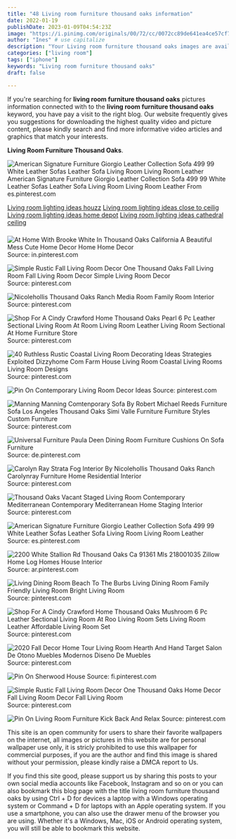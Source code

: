 ```yaml
---
title: "48 Living room furniture thousand oaks information"
date: 2022-01-19
publishDate: 2023-01-09T04:54:23Z
image: "https://i.pinimg.com/originals/00/72/cc/0072cc89de641ea4ce57cf737c4fb648.jpg"
author: "Ines" # use capitalize
description: "Your Living room furniture thousand oaks images are available. Living room furniture thousand oaks are a topic that is being searched for and liked by netizens now. You can Get the Living room furniture thousand oaks files here. Download all royalty-free vectors."
categories: ["living room"]
tags: ["iphone"]
keywords: "Living room furniture thousand oaks"
draft: false

---
```


If you're searching for **living room furniture thousand oaks** pictures information connected with to the **living room furniture thousand oaks** keyword, you have pay a visit to the right  blog.  Our website frequently  gives you  suggestions  for downloading  the highest  quality video and picture  content, please kindly search and find more informative video articles and graphics  that match your interests.

**Living Room Furniture Thousand Oaks**. 

![American Signature Furniture Giorgio Leather Collection Sofa 499 99 White Leather Sofas Leather Sofa Living Room Living Room Leather](https://i.pinimg.com/originals/a5/1a/1d/a51a1d44b2a940ebe7fe626714e19ba3.jpg "American Signature Furniture Giorgio Leather Collection Sofa 499 99 White Leather Sofas Leather Sofa Living Room Living Room Leather")
American Signature Furniture Giorgio Leather Collection Sofa 499 99 White Leather Sofas Leather Sofa Living Room Living Room Leather From es.pinterest.com

[Living room lighting ideas houzz](/living-room-lighting-ideas-houzz/)
[Living room lighting ideas close to ceilig](/living-room-lighting-ideas-close-to-ceilig/)
[Living room lighting ideas home depot](/living-room-lighting-ideas-home-depot/)
[Living room lighting ideas cathedral ceiling](/living-room-lighting-ideas-cathedral-ceiling/)



### 

 


![At Home With Brooke White In Thousand Oaks California A Beautiful Mess Cute Home Decor Home Home Decor](https://i.pinimg.com/originals/5f/05/42/5f05424002fdb7d00a22878bc3ca74e6.jpg "At Home With Brooke White In Thousand Oaks California A Beautiful Mess Cute Home Decor Home Home Decor")
Source: in.pinterest.com

 

![Simple Rustic Fall Living Room Decor One Thousand Oaks Fall Living Room Fall Living Room Decor Simple Living Room Decor](https://i.pinimg.com/originals/bc/21/f2/bc21f2c9c64767fa1b485bf134c0182c.jpg "Simple Rustic Fall Living Room Decor One Thousand Oaks Fall Living Room Fall Living Room Decor Simple Living Room Decor")
Source: pinterest.com

 

![Nicolehollis Thousand Oaks Ranch Media Room Family Room Interior](https://i.pinimg.com/originals/c2/f4/f8/c2f4f83913192d1b64f45f656c7e536e.jpg "Nicolehollis Thousand Oaks Ranch Media Room Family Room Interior")
Source: pinterest.com

 

![Shop For A Cindy Crawford Home Thousand Oaks Pearl 6 Pc Leather Sectional Living Room At Room Living Room Leather Living Room Sectional At Home Furniture Store](https://i.pinimg.com/originals/b0/ac/96/b0ac969e04cdffeba22ff51c66ae3a0c.jpg "Shop For A Cindy Crawford Home Thousand Oaks Pearl 6 Pc Leather Sectional Living Room At Room Living Room Leather Living Room Sectional At Home Furniture Store")
Source: pinterest.com

 

![40 Ruthless Rustic Coastal Living Room Decorating Ideas Strategies Exploited Dizzyhome Com Farm House Living Room Coastal Living Rooms Living Room Designs](https://i.pinimg.com/736x/c1/1b/fc/c11bfcb470c3d2b5a4538430ca480d59.jpg "40 Ruthless Rustic Coastal Living Room Decorating Ideas Strategies Exploited Dizzyhome Com Farm House Living Room Coastal Living Rooms Living Room Designs")
Source: pinterest.com

 

![Pin On Contemporary Living Room Decor Ideas](https://i.pinimg.com/originals/24/e6/d3/24e6d331985a771c88296dc53fedbffe.jpg "Pin On Contemporary Living Room Decor Ideas")
Source: pinterest.com

 

![Manning Manning Comtenporary Sofa By Robert Michael Reeds Furniture Sofa Los Angeles Thousand Oaks Simi Valle Furniture Furniture Styles Custom Furniture](https://i.pinimg.com/originals/6d/51/eb/6d51ebfa4c8792ce60afd34455e7886b.jpg "Manning Manning Comtenporary Sofa By Robert Michael Reeds Furniture Sofa Los Angeles Thousand Oaks Simi Valle Furniture Furniture Styles Custom Furniture")
Source: pinterest.com

 

![Universal Furniture Paula Deen Dining Room Furniture Cushions On Sofa Furniture](https://i.pinimg.com/originals/2c/0d/a5/2c0da5c9fcad1e1d304656ebcc0bd31c.png "Universal Furniture Paula Deen Dining Room Furniture Cushions On Sofa Furniture")
Source: de.pinterest.com

 

![Carolyn Ray Strata Fog Interior By Nicolehollis Thousand Oaks Ranch Carolynray Furniture Home Residential Interior](https://i.pinimg.com/originals/0a/39/f6/0a39f6f40f70e38747a39fe72a813237.jpg "Carolyn Ray Strata Fog Interior By Nicolehollis Thousand Oaks Ranch Carolynray Furniture Home Residential Interior")
Source: pinterest.com

 

![Thousand Oaks Vacant Staged Living Room Contemporary Mediterranean Contemporary Mediterranean Home Staging Interior](https://i.pinimg.com/originals/0b/93/d1/0b93d15e359c3f87a9e89850baf8e86f.jpg "Thousand Oaks Vacant Staged Living Room Contemporary Mediterranean Contemporary Mediterranean Home Staging Interior")
Source: pinterest.com

 

![American Signature Furniture Giorgio Leather Collection Sofa 499 99 White Leather Sofas Leather Sofa Living Room Living Room Leather](https://i.pinimg.com/originals/a5/1a/1d/a51a1d44b2a940ebe7fe626714e19ba3.jpg "American Signature Furniture Giorgio Leather Collection Sofa 499 99 White Leather Sofas Leather Sofa Living Room Living Room Leather")
Source: es.pinterest.com

 

![2200 White Stallion Rd Thousand Oaks Ca 91361 Mls 218001035 Zillow Home Log Homes House Interior](https://i.pinimg.com/564x/eb/1e/60/eb1e6047c73b4fc90e6f2b8d41f5ef79.jpg "2200 White Stallion Rd Thousand Oaks Ca 91361 Mls 218001035 Zillow Home Log Homes House Interior")
Source: ar.pinterest.com

 

![Living Dining Room Beach To The Burbs Living Dining Room Family Friendly Living Room Bright Living Room](https://i.pinimg.com/originals/97/8b/b5/978bb5e6ce3c88ea6bcbabba15336fca.png "Living Dining Room Beach To The Burbs Living Dining Room Family Friendly Living Room Bright Living Room")
Source: pinterest.com

 

![Shop For A Cindy Crawford Home Thousand Oaks Mushroom 6 Pc Leather Sectional Living Room At Roo Living Room Sets Living Room Leather Affordable Living Room Set](https://i.pinimg.com/originals/15/e3/e7/15e3e7332a1b9eaf2459e88e4f4271bb.jpg "Shop For A Cindy Crawford Home Thousand Oaks Mushroom 6 Pc Leather Sectional Living Room At Roo Living Room Sets Living Room Leather Affordable Living Room Set")
Source: pinterest.com

 

![2020 Fall Decor Home Tour Living Room Hearth And Hand Target Salon De Otono Muebles Modernos Diseno De Muebles](https://i.pinimg.com/736x/f9/35/57/f935574d41162bdf93f6618f529af65c.jpg "2020 Fall Decor Home Tour Living Room Hearth And Hand Target Salon De Otono Muebles Modernos Diseno De Muebles")
Source: pinterest.com

 

![Pin On Sherwood House](https://i.pinimg.com/originals/90/fe/e2/90fee213024057ae51643eea8c305367.jpg "Pin On Sherwood House")
Source: fi.pinterest.com

 

![Simple Rustic Fall Living Room Decor One Thousand Oaks Home Decor Fall Living Room Decor Fall Living Room](https://i.pinimg.com/originals/32/7c/4f/327c4f6630dfc58e0f22d5f8ed1a700d.jpg "Simple Rustic Fall Living Room Decor One Thousand Oaks Home Decor Fall Living Room Decor Fall Living Room")
Source: pinterest.com

 

![Pin On Living Room Furniture Kick Back And Relax](https://i.pinimg.com/originals/00/72/cc/0072cc89de641ea4ce57cf737c4fb648.jpg "Pin On Living Room Furniture Kick Back And Relax")
Source: pinterest.com

 

This site is an open community for users to share their favorite wallpapers on the internet, all images or pictures in this website are for personal wallpaper use only, it is stricly prohibited to use this wallpaper for commercial purposes, if you are the author and find this image is shared without your permission, please kindly raise a DMCA report to Us.

If you find this site good, please support us by sharing this posts to your own social media accounts like Facebook, Instagram and so on or you can also bookmark this blog page with the title living room furniture thousand oaks by using Ctrl + D for devices a laptop with a Windows operating system or Command + D for laptops with an Apple operating system. If you use a smartphone, you can also use the drawer menu of the browser you are using. Whether it's a Windows, Mac, iOS or Android operating system, you will still be able to bookmark this website.
